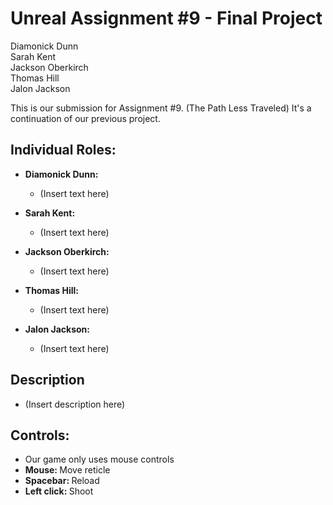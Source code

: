 # Unreal Assignment #9 - Final Project

Diamonick Dunn<br>
Sarah Kent<br>
Jackson Oberkirch<br>
Thomas Hill<br>
Jalon Jackson<br>

This is our submission for Assignment #9. (The Path Less Traveled)
It's a continuation of our previous project.

## Individual Roles:
* <b>Diamonick Dunn:</b>
  * (Insert text here)
  
* <b>Sarah Kent:</b>
  * (Insert text here)
  
* <b>Jackson Oberkirch:</b>
  * (Insert text here)
  
* <b>Thomas Hill:</b>
  * (Insert text here)
  
* <b>Jalon Jackson:</b>
  * (Insert text here)
  
## Description
* (Insert description here)
  
## Controls:
* Our game only uses mouse controls
* <b>Mouse: </b>Move reticle
* <b>Spacebar: </b>Reload
* <b>Left click: </b>Shoot
